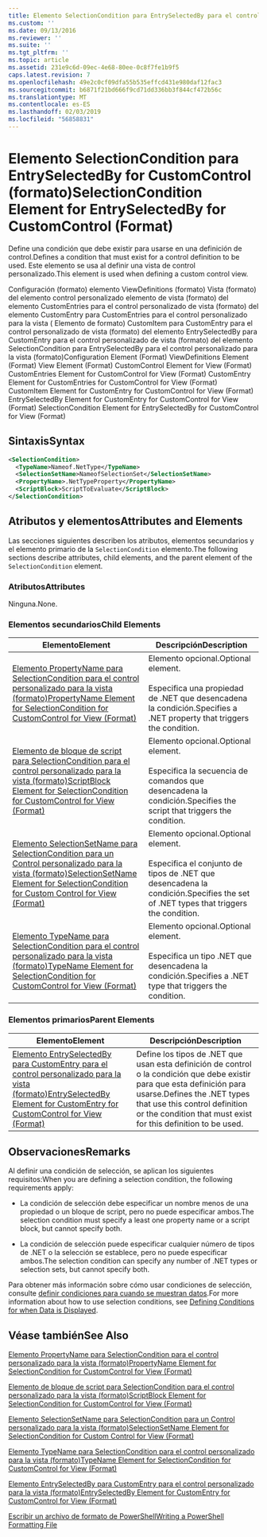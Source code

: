 ```yaml
---
title: Elemento SelectionCondition para EntrySelectedBy para el control personalizado (formato) | Microsoft Docs
ms.custom: ''
ms.date: 09/13/2016
ms.reviewer: ''
ms.suite: ''
ms.tgt_pltfrm: ''
ms.topic: article
ms.assetid: 231e9c6d-09ec-4e68-80ee-0c8f7fe1b9f5
caps.latest.revision: 7
ms.openlocfilehash: 49e2c0cf09dfa55b535effcd431e980daf12fac3
ms.sourcegitcommit: b6871f21bd666f9cd71dd336bb3f844cf472b56c
ms.translationtype: MT
ms.contentlocale: es-ES
ms.lasthandoff: 02/03/2019
ms.locfileid: "56858831"
---
```

# <a name="selectioncondition-element-for-entryselectedby-for-customcontrol-format"></a><span data-ttu-id="2125e-102">Elemento SelectionCondition para EntrySelectedBy for CustomControl (formato)</span><span class="sxs-lookup"><span data-stu-id="2125e-102">SelectionCondition Element for EntrySelectedBy for CustomControl (Format)</span></span>

<span data-ttu-id="2125e-103">Define una condición que debe existir para usarse en una definición de control.</span><span class="sxs-lookup"><span data-stu-id="2125e-103">Defines a condition that must exist for a control definition to be used.</span></span> <span data-ttu-id="2125e-104">Este elemento se usa al definir una vista de control personalizado.</span><span class="sxs-lookup"><span data-stu-id="2125e-104">This element is used when defining a custom control view.</span></span>

<span data-ttu-id="2125e-105">Configuración (formato) elemento ViewDefinitions (formato) Vista (formato) del elemento control personalizado elemento de vista (formato) del elemento CustomEntries para el control personalizado de vista (formato) del elemento CustomEntry para CustomEntries para el control personalizado para la vista ( Elemento de formato) CustomItem para CustomEntry para el control personalizado de vista (formato) del elemento EntrySelectedBy para CustomEntry para el control personalizado de vista (formato) del elemento SelectionCondition para EntrySelectedBy para el control personalizado para la vista (formato)</span><span class="sxs-lookup"><span data-stu-id="2125e-105">Configuration Element (Format) ViewDefinitions Element (Format) View Element (Format) CustomControl Element for View (Format) CustomEntries Element for CustomControl for View (Format) CustomEntry Element for CustomEntries for CustomControl for View (Format) CustomItem Element for CustomEntry for CustomControl for View (Format) EntrySelectedBy Element for CustomEntry for CustomControl for View (Format) SelectionCondition Element for EntrySelectedBy for CustomControl for View (Format)</span></span>

## <a name="syntax"></a><span data-ttu-id="2125e-106">Sintaxis</span><span class="sxs-lookup"><span data-stu-id="2125e-106">Syntax</span></span>

```xml
<SelectionCondition>
  <TypeName>Nameof.NetType</TypeName>
  <SelectionSetName>NameofSelectionSet</SelectionSetName>
  <PropertyName>.NetTypeProperty</PropertyName>
  <ScriptBlock>ScriptToEvaluate</ScriptBlock>
</SelectionCondition>
```

## <a name="attributes-and-elements"></a><span data-ttu-id="2125e-107">Atributos y elementos</span><span class="sxs-lookup"><span data-stu-id="2125e-107">Attributes and Elements</span></span>

<span data-ttu-id="2125e-108">Las secciones siguientes describen los atributos, elementos secundarios y el elemento primario de la `SelectionCondition` elemento.</span><span class="sxs-lookup"><span data-stu-id="2125e-108">The following sections describe attributes, child elements, and the parent element of the `SelectionCondition` element.</span></span>

### <a name="attributes"></a><span data-ttu-id="2125e-109">Atributos</span><span class="sxs-lookup"><span data-stu-id="2125e-109">Attributes</span></span>

<span data-ttu-id="2125e-110">Ninguna.</span><span class="sxs-lookup"><span data-stu-id="2125e-110">None.</span></span>

### <a name="child-elements"></a><span data-ttu-id="2125e-111">Elementos secundarios</span><span class="sxs-lookup"><span data-stu-id="2125e-111">Child Elements</span></span>

|<span data-ttu-id="2125e-112">Elemento</span><span class="sxs-lookup"><span data-stu-id="2125e-112">Element</span></span>|<span data-ttu-id="2125e-113">Descripción</span><span class="sxs-lookup"><span data-stu-id="2125e-113">Description</span></span>|
|-------------|-----------------|
|[<span data-ttu-id="2125e-114">Elemento PropertyName para SelectionCondition para el control personalizado para la vista (formato)</span><span class="sxs-lookup"><span data-stu-id="2125e-114">PropertyName Element for SelectionCondition for CustomControl for View (Format)</span></span>](./propertyname-element-for-selectioncondition-for-customcontrol-for-view-format.md)|<span data-ttu-id="2125e-115">Elemento opcional.</span><span class="sxs-lookup"><span data-stu-id="2125e-115">Optional element.</span></span><br /><br /> <span data-ttu-id="2125e-116">Especifica una propiedad de .NET que desencadena la condición.</span><span class="sxs-lookup"><span data-stu-id="2125e-116">Specifies a .NET property that triggers the condition.</span></span>|
|[<span data-ttu-id="2125e-117">Elemento de bloque de script para SelectionCondition para el control personalizado para la vista (formato)</span><span class="sxs-lookup"><span data-stu-id="2125e-117">ScriptBlock Element for SelectionCondition for CustomControl for View (Format)</span></span>](./scriptblock-element-for-selectioncondition-for-customcontrol-for-view-format.md)|<span data-ttu-id="2125e-118">Elemento opcional.</span><span class="sxs-lookup"><span data-stu-id="2125e-118">Optional element.</span></span><br /><br /> <span data-ttu-id="2125e-119">Especifica la secuencia de comandos que desencadena la condición.</span><span class="sxs-lookup"><span data-stu-id="2125e-119">Specifies the script that triggers the condition.</span></span>|
|[<span data-ttu-id="2125e-120">Elemento SelectionSetName para SelectionCondition para un Control personalizado para la vista (formato)</span><span class="sxs-lookup"><span data-stu-id="2125e-120">SelectionSetName Element for SelectionCondition for Custom Control for View (Format)</span></span>](./selectionsetname-element-for-selectioncondition-for-customcontrol-for-view-format.md)|<span data-ttu-id="2125e-121">Elemento opcional.</span><span class="sxs-lookup"><span data-stu-id="2125e-121">Optional element.</span></span><br /><br /> <span data-ttu-id="2125e-122">Especifica el conjunto de tipos de .NET que desencadena la condición.</span><span class="sxs-lookup"><span data-stu-id="2125e-122">Specifies the set of .NET types that triggers the condition.</span></span>|
|[<span data-ttu-id="2125e-123">Elemento TypeName para SelectionCondition para el control personalizado para la vista (formato)</span><span class="sxs-lookup"><span data-stu-id="2125e-123">TypeName Element for SelectionCondition for CustomControl for View  (Format)</span></span>](./typename-element-for-selectioncondition-for-customcontrol-for-view-format.md)|<span data-ttu-id="2125e-124">Elemento opcional.</span><span class="sxs-lookup"><span data-stu-id="2125e-124">Optional element.</span></span><br /><br /> <span data-ttu-id="2125e-125">Especifica un tipo .NET que desencadena la condición.</span><span class="sxs-lookup"><span data-stu-id="2125e-125">Specifies a .NET type that triggers the condition.</span></span>|

### <a name="parent-elements"></a><span data-ttu-id="2125e-126">Elementos primarios</span><span class="sxs-lookup"><span data-stu-id="2125e-126">Parent Elements</span></span>

|<span data-ttu-id="2125e-127">Elemento</span><span class="sxs-lookup"><span data-stu-id="2125e-127">Element</span></span>|<span data-ttu-id="2125e-128">Descripción</span><span class="sxs-lookup"><span data-stu-id="2125e-128">Description</span></span>|
|-------------|-----------------|
|[<span data-ttu-id="2125e-129">Elemento EntrySelectedBy para CustomEntry para el control personalizado para la vista (formato)</span><span class="sxs-lookup"><span data-stu-id="2125e-129">EntrySelectedBy Element for CustomEntry for CustomControl for View (Format)</span></span>](./entryselectedby-element-for-customentry-for-customcontrol-for-view-format.md)|<span data-ttu-id="2125e-130">Define los tipos de .NET que usan esta definición de control o la condición que debe existir para que esta definición para usarse.</span><span class="sxs-lookup"><span data-stu-id="2125e-130">Defines the .NET types that use this control definition or the condition that must exist for this definition to be used.</span></span>|

## <a name="remarks"></a><span data-ttu-id="2125e-131">Observaciones</span><span class="sxs-lookup"><span data-stu-id="2125e-131">Remarks</span></span>

<span data-ttu-id="2125e-132">Al definir una condición de selección, se aplican los siguientes requisitos:</span><span class="sxs-lookup"><span data-stu-id="2125e-132">When you are defining a selection condition, the following requirements apply:</span></span>

- <span data-ttu-id="2125e-133">La condición de selección debe especificar un nombre menos de una propiedad o un bloque de script, pero no puede especificar ambos.</span><span class="sxs-lookup"><span data-stu-id="2125e-133">The selection condition must specify a least one property name or a script block, but cannot specify both.</span></span>

- <span data-ttu-id="2125e-134">La condición de selección puede especificar cualquier número de tipos de .NET o la selección se establece, pero no puede especificar ambos.</span><span class="sxs-lookup"><span data-stu-id="2125e-134">The selection condition can specify any number of .NET types or selection sets, but cannot specify both.</span></span>

<span data-ttu-id="2125e-135">Para obtener más información sobre cómo usar condiciones de selección, consulte [definir condiciones para cuando se muestran datos](./defining-conditions-for-displaying-data.md).</span><span class="sxs-lookup"><span data-stu-id="2125e-135">For more information about how to use selection conditions, see [Defining Conditions for when Data is Displayed](./defining-conditions-for-displaying-data.md).</span></span>

## <a name="see-also"></a><span data-ttu-id="2125e-136">Véase también</span><span class="sxs-lookup"><span data-stu-id="2125e-136">See Also</span></span>

[<span data-ttu-id="2125e-137">Elemento PropertyName para SelectionCondition para el control personalizado para la vista (formato)</span><span class="sxs-lookup"><span data-stu-id="2125e-137">PropertyName Element for SelectionCondition for CustomControl for View (Format)</span></span>](./propertyname-element-for-selectioncondition-for-customcontrol-for-view-format.md)

[<span data-ttu-id="2125e-138">Elemento de bloque de script para SelectionCondition para el control personalizado para la vista (formato)</span><span class="sxs-lookup"><span data-stu-id="2125e-138">ScriptBlock Element for SelectionCondition for CustomControl for View (Format)</span></span>](./scriptblock-element-for-selectioncondition-for-customcontrol-for-view-format.md)

[<span data-ttu-id="2125e-139">Elemento SelectionSetName para SelectionCondition para un Control personalizado para la vista (formato)</span><span class="sxs-lookup"><span data-stu-id="2125e-139">SelectionSetName Element for SelectionCondition for Custom Control for View (Format)</span></span>](./selectionsetname-element-for-selectioncondition-for-customcontrol-for-view-format.md)

[<span data-ttu-id="2125e-140">Elemento TypeName para SelectionCondition para el control personalizado para la vista (formato)</span><span class="sxs-lookup"><span data-stu-id="2125e-140">TypeName Element for SelectionCondition for CustomControl for View  (Format)</span></span>](./typename-element-for-selectioncondition-for-customcontrol-for-view-format.md)

[<span data-ttu-id="2125e-141">Elemento EntrySelectedBy para CustomEntry para el control personalizado para la vista (formato)</span><span class="sxs-lookup"><span data-stu-id="2125e-141">EntrySelectedBy Element for CustomEntry for CustomControl for View (Format)</span></span>](./entryselectedby-element-for-customentry-for-customcontrol-for-view-format.md)

[<span data-ttu-id="2125e-142">Escribir un archivo de formato de PowerShell</span><span class="sxs-lookup"><span data-stu-id="2125e-142">Writing a PowerShell Formatting File</span></span>](./writing-a-powershell-formatting-file.md)
